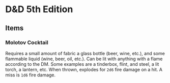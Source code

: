 # D&D 5th Edition

## Items

### Molotov Cocktail

Requires a small amount of fabric a glass bottle (beer, wine, etc.), and some flammable liquid (wine, beer, oil, etc.). Can be lit with anything with a flame according to the DM. Some examples are a tinderbox, flint, and steel, a lit torch, a lantern, etc. When thrown, explodes for `2d6` fire damage on a hit. A miss is `1d6` fire damage.